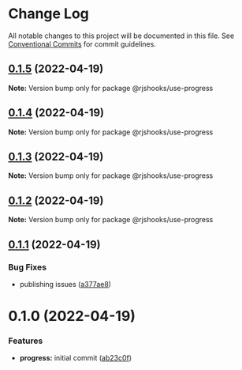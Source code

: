 # Change Log

All notable changes to this project will be documented in this file.
See [Conventional Commits](https://conventionalcommits.org) for commit guidelines.

## [0.1.5](https://github.com/hiddentao/react-hooks/compare/v0.1.4...v0.1.5) (2022-04-19)

**Note:** Version bump only for package @rjshooks/use-progress





## [0.1.4](https://github.com/hiddentao/react-hooks/compare/v0.1.3...v0.1.4) (2022-04-19)

**Note:** Version bump only for package @rjshooks/use-progress





## [0.1.3](https://github.com/hiddentao/react-hooks/compare/v0.1.2...v0.1.3) (2022-04-19)

**Note:** Version bump only for package @rjshooks/use-progress





## [0.1.2](https://github.com/hiddentao/react-hooks/compare/v0.1.1...v0.1.2) (2022-04-19)

**Note:** Version bump only for package @rjshooks/use-progress





## [0.1.1](https://github.com/hiddentao/react-hooks/compare/v0.1.0...v0.1.1) (2022-04-19)


### Bug Fixes

* publishing issues ([a377ae8](https://github.com/hiddentao/react-hooks/commit/a377ae80512c62ea89d490820ca8717eb7b11f4d))





# 0.1.0 (2022-04-19)


### Features

* **progress:** initial commit ([ab23c0f](https://github.com/hiddentao/react-hooks/commit/ab23c0fe25a945056fcdfac8676ab4a95c459b9f))
